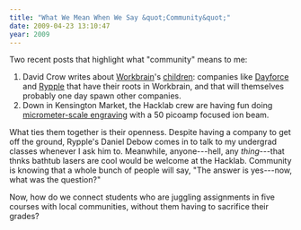 ```yaml
---
title: "What We Mean When We Say &quot;Community&quot;"
date: 2009-04-23 13:10:47
year: 2009
---
```

Two recent posts that highlight what "community" means to me:
<ol>
	<li>David Crow writes about <a href="http://www.workbrain.com">Workbrain</a>'s <a href="http://www.startupnorth.ca/2009/04/22/workbrain-children/">children</a>: companies like <a href="http://dayforce.com/">Dayforce</a> and <a href="https://www.rypple.com">Rypple</a> that have their roots in Workbrain, and that will themselves probably one day spawn other companies.</li>
	<li>Down in Kensington Market, the Hacklab crew are having fun doing <a href="http://hacklab.to/archives/fib/">micrometer-scale engraving</a> with a 50 picoamp focused ion beam.</li>
</ol>
What ties them together is their openness. Despite having a company to get off the ground, Rypple's Daniel Debow comes in to talk to my undergrad classes whenever I ask him to. Meanwhile, anyone---hell, any <em>thing</em>---that thnks bathtub lasers are cool would be welcome at the Hacklab. Community is knowing that a whole bunch of people will say, "The answer is yes---now, what was the question?"

Now, how do we connect students who are juggling assignments in five courses with local communities, without them having to sacrifice their grades?
